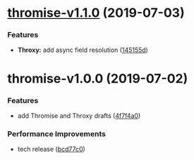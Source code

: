 # [thromise-v1.1.0](https://github.com/qiwi/thromise/compare/v1.0.0...v1.1.0) (2019-07-03)


### Features

* **Throxy:** add async field resolution ([145155d](https://github.com/qiwi/thromise/commit/145155d))

# thromise-v1.0.0 (2019-07-02)


### Features

* add Thromise and Throxy drafts ([4f7f4a0](https://github.com/qiwi/thromise/commit/4f7f4a0))


### Performance Improvements

* tech release ([bcd77c0](https://github.com/qiwi/thromise/commit/bcd77c0))
